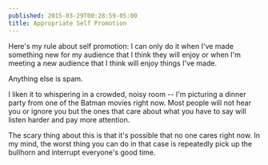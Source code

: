 ```yaml
---
published: 2015-03-29T00:28:59-05:00
title: Appropriate Self Promotion
---
```

Here's my rule about self promotion: I can only do it when I've made something new for my audience that I think they will enjoy or when I'm meeting a new audience that I think will enjoy things I've made.

Anything else is spam.

I liken it to whispering in a crowded, noisy room -- I'm picturing a dinner party from one of the Batman movies right now. Most people will not hear you or ignore you but the ones that care about what you have to say will listen harder and pay more attention.

The scary thing about this is that it's possible that no one cares right now. In my mind, the worst thing you can do in that case is repeatedly pick up the bullhorn and interrupt everyone's good time. 